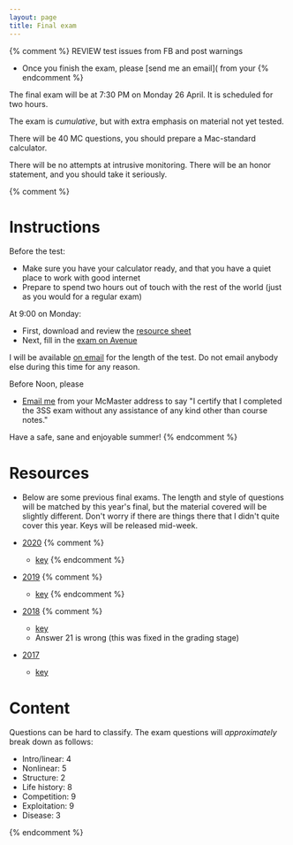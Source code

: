```yaml
---
layout: page
title: Final exam
---
```


{% comment %} 
REVIEW test issues from FB and post warnings
* Once you finish the exam, please [send me an email]( from your 
{% endcomment %} 

The final exam will be at 7:30 PM on Monday 26 April. It is scheduled for two hours. 

The exam is _cumulative_, but with extra emphasis on material not yet tested.

There will be 40 MC questions, you should prepare a Mac-standard calculator.

There will be no attempts at intrusive monitoring. There will be an honor statement, and you should take it seriously.

{% comment %} 

# Instructions

Before the test:
* Make sure you have your calculator ready, and that you have a quiet place to work with good internet
* Prepare to spend two hours out of touch with the rest of the world (just as you would for a regular exam)

At 9:00 on Monday:

* First, download and review the [resource sheet](/materials/final.resource.test.pdf)
* Next, fill in the [exam on Avenue](https://avenue.cllmcmaster.ca/d2l/lms/quizzing/user/quiz_summary.d2l?qi=115716&ou=315235)

I will be available [on email](mailto:dushoff@mcmaster.ca) for the length of the test. Do not email anybody else during this time for any reason.

Before Noon, please

* [Email me](mailto:dushoff@mcmaster.ca) from your McMaster address to say "I certify that I completed the 3SS exam without any assistance of any kind other than course notes."

Have a safe, sane and enjoyable summer!
{% endcomment %} 

# Resources

* Below are some previous final exams. The length and style of questions will be matched by this year's final, but the material covered will be slightly different. Don't worry if there are things there that I didn't quite cover this year. Keys will be released mid-week.

* [2020](materials/2020/final.x.test.pdf)
{% comment %} 
	* [key](/materials/2020/)
{% endcomment %} 

* [2019](/materials/2019/final.1.test.pdf)
{% comment %} 
	* [key](/materials/2019/final.1.key.pdf)
{% endcomment %} 

* [2018](/materials/2018/final.1.test.pdf)
{% comment %} 
	* [key](/materials/2018/final.1.key.pdf)
	* Answer 21 is wrong (this was fixed in the grading stage)

* [2017](/materials/2017/final.1.test.pdf)
	* [key](/materials/2017/final.1.key.pdf)

# Content

Questions can be hard to classify. The exam questions will _approximately_ break down as follows:

* Intro/linear: 4
* Nonlinear: 5
* Structure: 2
* Life history: 8
* Competition: 9
* Exploitation: 9
* Disease: 3

{% endcomment %} 
